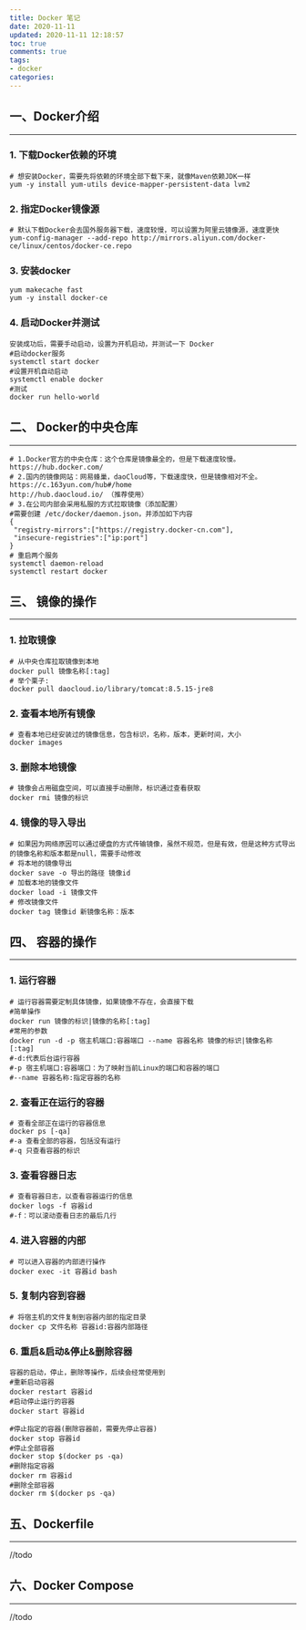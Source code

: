 ```yaml
---
title: Docker 笔记
date: 2020-11-11
updated: 2020-11-11 12:18:57
toc: true
comments: true
tags:
- docker
categories:
---
```


## 一、Docker介绍
***

### 1. 下载Docker依赖的环境

```shell
# 想安装Docker，需要先将依赖的环境全部下载下来，就像Maven依赖JDK一样
yum -y install yum-utils device-mapper-persistent-data lvm2
```

### 2. 指定Docker镜像源

```shell
# 默认下载Docker会去国外服务器下载，速度较慢，可以设置为阿里云镜像源，速度更快
yum-config-manager --add-repo http://mirrors.aliyun.com/docker-ce/linux/centos/docker-ce.repo

```

### 3. 安装docker

```shell
yum makecache fast
yum -y install docker-ce
```

### 4. 启动Docker并测试

```shell
安装成功后，需要手动启动，设置为开机启动，并测试一下 Docker
#启动docker服务
systemctl start docker
#设置开机自动启动
systemctl enable docker
#测试
docker run hello-world
```

## 二、 Docker的中央仓库
*** 

```shell
# 1.Docker官方的中央仓库：这个仓库是镜像最全的，但是下载速度较慢。
https://hub.docker.com/
# 2.国内的镜像网站：网易蜂巢，daoCloud等，下载速度快，但是镜像相对不全。
https://c.163yun.com/hub#/home 
http://hub.daocloud.io/ （推荐使用）
# 3.在公司内部会采用私服的方式拉取镜像（添加配置）
#需要创建 /etc/docker/daemon.json，并添加如下内容
{
 "registry-mirrors":["https://registry.docker-cn.com"],
 "insecure-registries":["ip:port"]
}
# 重启两个服务
systemctl daemon-reload
systemctl restart docker
```

## 三、 镜像的操作
***

### 1. 拉取镜像

```shell
# 从中央仓库拉取镜像到本地
docker pull 镜像名称[:tag]
# 举个栗子:
docker pull daocloud.io/library/tomcat:8.5.15-jre8
```

### 2. 查看本地所有镜像

```shell
# 查看本地已经安装过的镜像信息，包含标识，名称，版本，更新时间，大小
docker images
```

### 3. 删除本地镜像

```shell
# 镜像会占用磁盘空间，可以直接手动删除，标识通过查看获取
docker rmi 镜像的标识
```

### 4. 镜像的导入导出

```shell
# 如果因为网络原因可以通过硬盘的方式传输镜像，虽然不规范，但是有效，但是这种方式导出的镜像名称和版本都是null，需要手动修改
# 将本地的镜像导出
docker save -o 导出的路径 镜像id
# 加载本地的镜像文件
docker load -i 镜像文件
# 修改镜像文件
docker tag 镜像id 新镜像名称：版本
```

## 四、 容器的操作
***

### 1. 运行容器

```shell
# 运行容器需要定制具体镜像，如果镜像不存在，会直接下载
#简单操作
docker run 镜像的标识|镜像的名称[:tag]
#常用的参数
docker run -d -p 宿主机端口:容器端口 --name 容器名称 镜像的标识|镜像名称[:tag]
#-d:代表后台运行容器
#-p 宿主机端口:容器端口：为了映射当前Linux的端口和容器的端口
#--name 容器名称:指定容器的名称
```

### 2. 查看正在运行的容器

```shell
# 查看全部正在运行的容器信息
docker ps [-qa]
#-a 查看全部的容器，包括没有运行
#-q 只查看容器的标识
```

### 3. 查看容器日志

```shell
# 查看容器日志，以查看容器运行的信息
docker logs -f 容器id
#-f：可以滚动查看日志的最后几行
```

### 4. 进入容器的内部

```shell
# 可以进入容器的内部进行操作
docker exec -it 容器id bash
```

### 5. 复制内容到容器

```shell
# 将宿主机的文件复制到容器内部的指定目录
docker cp 文件名称 容器id:容器内部路径
```

### 6. 重启&启动&停止&删除容器

```shell
容器的启动，停止，删除等操作，后续会经常使用到
#重新启动容器
docker restart 容器id
#启动停止运行的容器
docker start 容器id
 
#停止指定的容器(删除容器前，需要先停止容器)
docker stop 容器id
#停止全部容器
docker stop $(docker ps -qa)
#删除指定容器
docker rm 容器id
#删除全部容器
docker rm $(docker ps -qa)
```
## 五、Dockerfile
***

//todo

## 六、Docker Compose
***

//todo
